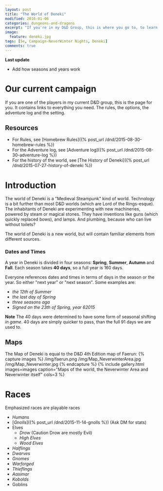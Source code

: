```yaml
---
layout: post
title: "The World of Deneki"
modified: 2016-01-06
categories: dungeons-and-dragons
excerpt: "If you're in my D&D Group, this is where you go to, to learn about the world we play in."
image:
  feature: deneki.jpg
tags: [5e, Campaign-NeverWinter Nights, Deneki]
comments: true
---
```


**Last update**

- Add how seasons and years work

# Our current campaign

If you are one of the players in my current D&D group, this is the page for you. It contains links to everything you need. The rules, the options, the adventure log and the setting.

## Resources

- For Rules, see [Homebrew Rules]({% post_url /dnd/2015-08-30-homebrew-rules %})
- For the Adventure log, see [Adventure log]({% post_url /dnd/2015-08-30-adventure-log %})
- For the history of the world, see [The History of Deneki]({% post_url /dnd/2015-07-27-history-of-deneki %})

# Introduction
The world of Deneki is a "Medieval Steampunk" kind of world. Technology is a bit further than most D&D worlds (which are Lord of the Rings-esque).
The inhabitants of Deneki are experimenting with new machineries, powered by steam or magical stones.
They have inventions like guns (which quickly replaced bows), and lamps. And plumbing, because who can live without toilets?

The world of Deneki is a new world, but will contain familiar elements from different sources.

### Dates and Times
A year in Deneki is divided in four seasons: **Spring**, **Summer**, **Autumn** and **Fall**. Each season takes **40 days**, so a full year is 160 days.

Everyone references dates and times in terms of days in the season or the year. So either "next year" or "next season". Some examples are:
  - _the 12th of Summer_
  - _the last day of Spring_
  - _three seasons aga_
  - _Signed on the 23th of Spring, year 62015_

**Note** The 40 days were determined to have some form of seasonal shifting *in game*. 40 days are simply quicker to pass, than the full 91 days we are used to.

## Maps
The Map of Deneki is equal to the D&D 4th Edition map of Faerun:
{% capture images %}
	/img/faerun.png
	/img/Map_NeverwinterArea.jpg
	/img/Map_Neverwinter.jpg
{% endcapture %}
{% include gallery.html images=images caption="Maps of the world, the Neverwinter Area and Neverwinter itself" cols=3 %}

# Races

Emphasized races are playable races

- *Humans*
- [*Gnolls*]({% post_url /dnd/2015-11-14-gnolls %}) (Ask DM for stats)
- Elves
  - *Drow* (Caution Drow are mostly Evil)
  - *High Elves*
  - *Wood Elves*
- *Halflings*
- *Dwarves*
- *Gnomes*
- *Warforged*
- *Thieflings*
- *Aasimar*
- *Kobolds*
- Goblins